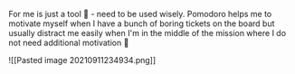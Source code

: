 For me is just a tool 🔧 - need to be used wisely. Pomodoro helps me to motivate myself when I have a bunch of boring tickets on the board but usually distract me easily when I'm in the middle of the mission where I do not need additional motivation 🚀

![[Pasted image 20210911234934.png]]